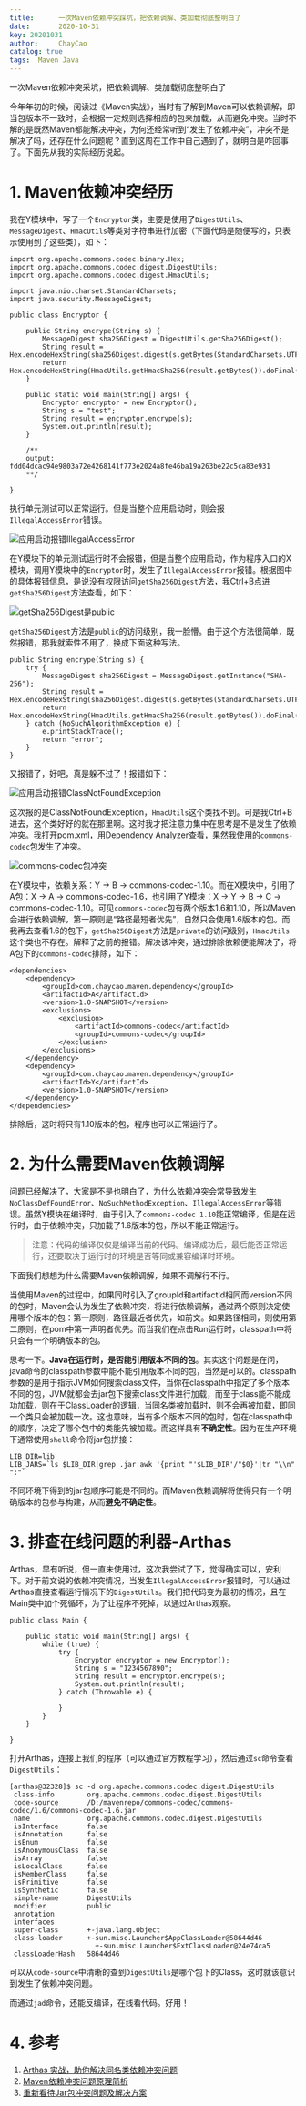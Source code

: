 ```yaml
---
title:      一次Maven依赖冲突踩坑，把依赖调解、类加载彻底整明白了
date:       2020-10-31 
key: 20201031
author:     ChayCao    
catalog: true 
tags:  Maven Java
---
```


一次Maven依赖冲突采坑，把依赖调解、类加载彻底整明白了

今年年初的时候，阅读过《Maven实战》，当时有了解到Maven可以依赖调解，即当包版本不一致时，会根据一定规则选择相应的包来加载，从而避免冲突。当时不解的是既然Maven都能解决冲突，为何还经常听到“发生了依赖冲突”，冲突不是解决了吗，还存在什么问题呢？直到这周在工作中自己遇到了，就明白是咋回事了。下面先从我的实际经历说起。

# 1. Maven依赖冲突经历

我在Y模块中，写了一个`Encryptor`类，主要是使用了`DigestUtils`、`MessageDigest`、`HmacUtils`等类对字符串进行加密（下面代码是随便写的，只表示使用到了这些类），如下：

```
import org.apache.commons.codec.binary.Hex;
import org.apache.commons.codec.digest.DigestUtils;
import org.apache.commons.codec.digest.HmacUtils;

import java.nio.charset.StandardCharsets;
import java.security.MessageDigest;

public class Encryptor {

    public String encrype(String s) {
        MessageDigest sha256Digest = DigestUtils.getSha256Digest();
        String result = Hex.encodeHexString(sha256Digest.digest(s.getBytes(StandardCharsets.UTF_8)));
        return Hex.encodeHexString(HmacUtils.getHmacSha256(result.getBytes()).doFinal(result.getBytes()));
    }

    public static void main(String[] args) {
        Encryptor encryptor = new Encryptor();
        String s = "test";
        String result = encryptor.encrype(s);
        System.out.println(result);
    }
    
    /**
    output: fdd04dcac94e9803a72e4268141f773e2024a8fe46ba19a263be22c5ca83e931
    **/

}

```

执行单元测试可以正常运行。但是当整个应用启动时，则会报`IllegalAccessError`错误。

![应用启动报错IllegalAccessError](https://chaycao-1302020836.cos.ap-shenzhen-fsi.myqcloud.com/blog/img/应用启动报错IllegalAccessError.png)

在Y模块下的单元测试运行时不会报错，但是当整个应用启动，作为程序入口的X模块，调用Y模块中的`Encryptor`时，发生了`IllegalAccessError`报错。根据图中的具体报错信息，是说没有权限访问`getSha256Digest`方法，我Ctrl+B点进`getSha256Digest`方法查看，如下：

![getSha256Digest是public](https://chaycao-1302020836.cos.ap-shenzhen-fsi.myqcloud.com/blog/img/getSha256Digest是public.png)

`getSha256Digest`方法是`public`的访问级别，我一脸懵。由于这个方法很简单，既然报错，那我就索性不用了，换成下面这种写法。

```
public String encrype(String s) {
    try {
        MessageDigest sha256Digest = MessageDigest.getInstance("SHA-256");
        String result = Hex.encodeHexString(sha256Digest.digest(s.getBytes(StandardCharsets.UTF_8)));
        return Hex.encodeHexString(HmacUtils.getHmacSha256(result.getBytes()).doFinal(result.getBytes()));
    } catch (NoSuchAlgorithmException e) {
        e.printStackTrace();
        return "error";
    }
}

```

又报错了，好吧，真是躲不过了！报错如下：

![应用启动报错ClassNotFoundException](https://chaycao-1302020836.cos.ap-shenzhen-fsi.myqcloud.com/blog/img/应用启动报错ClassNotFoundException.png)

这次报的是ClassNotFoundException，`HmacUtils`这个类找不到。可是我Ctrl+B进去，这个类好好的就在那里啊。这时我才把注意力集中在思考是不是发生了依赖冲突。我打开pom.xml，用Dependency Analyzer查看，果然我使用的`commons-codec`包发生了冲突。

![commons-codec包冲突](https://chaycao-1302020836.cos.ap-shenzhen-fsi.myqcloud.com/blog/img/commons-codec包冲突.png)

在Y模块中，依赖关系：Y -> B -> commons-codec-1.10。而在X模块中，引用了A包：X -> A -> commons-codec-1.6，也引用了Y模块：X -> Y -> B -> C -> commons-codec-1.10。可见`commons-codec`包有两个版本1.6和1.10，所以Maven会进行依赖调解，第一原则是“路径最短者优先”，自然只会使用1.6版本的包。而我再去查看1.6的包下，`getSha256Digest`方法是`private`的访问级别，`HmacUtils`这个类也不存在。解释了之前的报错。解决该冲突，通过排除依赖便能解决了，将A包下的`commons-codec`排除，如下：

```
<dependencies>
    <dependency>
        <groupId>com.chaycao.maven.dependency</groupId>
        <artifactId>A</artifactId>
        <version>1.0-SNAPSHOT</version>
        <exclusions>
            <exclusion>
                <artifactId>commons-codec</artifactId>
                <groupId>commons-codec</groupId>
            </exclusion>
        </exclusions>
    </dependency>
    <dependency>
        <groupId>com.chaycao.maven.dependency</groupId>
        <artifactId>Y</artifactId>
        <version>1.0-SNAPSHOT</version>
    </dependency>
</dependencies>

```

排除后，这时将只有1.10版本的包，程序也可以正常运行了。

# 2. 为什么需要Maven依赖调解

问题已经解决了，大家是不是也明白了，为什么依赖冲突会常导致发生`NoClassDefFoundError`、`NoSuchMethodException`、`IllegalAccessError`等错误。虽然Y模块在编译时，由于引入了`commons-codec 1.10`能正常编译，但是在运行时，由于依赖冲突，只加载了1.6版本的包，所以不能正常运行。

> 注意：代码的编译仅仅是编译当前的代码。编译成功后，最后能否正常运行，还要取决于运行时的环境是否等同或兼容编译时环境。

下面我们想想为什么需要Maven依赖调解，如果不调解行不行。

当使用Maven的过程中，如果同时引入了groupId和artifactId相同而version不同的包时，Maven会认为发生了依赖冲突，将进行依赖调解，通过两个原则决定使用哪个版本的包：第一原则，路径最近者优先，如前文。如果路径相同，则使用第二原则，在pom中第一声明者优先。而当我们在点击Run运行时，classpath中将只会有一个明确版本的包。

思考一下。**Java在运行时，是否能引用版本不同的包**。其实这个问题是在问，java命令的classpath参数中能不能引用版本不同的包，当然是可以的。classpath参数的是用于指示JVM如何搜索class文件，当你在classpath中指定了多个版本不同的包，JVM就都会去jar包下搜索class文件进行加载，而至于class能不能成功加载，则在于ClassLoader的逻辑，当同名类被加载时，则不会再被加载，即同一个类只会被加载一次。这也意味，当有多个版本不同的包时，包在classpath中的顺序，决定了哪个包中的类能先被加载。而这样具有**不确定性**。因为在生产环境下通常使用`shell`命令将jar包拼接：

```
LIB_DIR=lib
LIB_JARS=`ls $LIB_DIR|grep .jar|awk '{print "'$LIB_DIR'/"$0}'|tr "\\n" ":"`

```

不同环境下得到的jar包顺序可能是不同的。而Maven依赖调解将使得只有一个明确版本的包参与构建，从而**避免不确定性**。

# 3. 排查在线问题的利器-Arthas

Arthas，早有听说，但一直未使用过，这次我尝试了下，觉得确实可以，安利下。对于前文说的依赖冲突情况，当发生`IllegalAccessError`报错时，可以通过Arthas直接查看运行情况下的`DigestUtils`。我们把代码变为最初的情况，且在Main类中加个死循环，为了让程序不死掉，以通过Arthas观察。

```
public class Main {

    public static void main(String[] args) {
        while (true) {
            try {
                Encryptor encryptor = new Encryptor();
                String s = "1234567890";
                String result = encryptor.encrype(s);
                System.out.println(result);
            } catch (Throwable e) {

            }
        }
    }

}

```

打开Arthas，连接上我们的程序（可以通过官方教程学习），然后通过`sc`命令查看`DigestUtils`：

```
[arthas@32328]$ sc -d org.apache.commons.codec.digest.DigestUtils
 class-info        org.apache.commons.codec.digest.DigestUtils
 code-source       /D:/mavenrepo/commons-codec/commons-codec/1.6/commons-codec-1.6.jar
 name              org.apache.commons.codec.digest.DigestUtils
 isInterface       false
 isAnnotation      false
 isEnum            false
 isAnonymousClass  false
 isArray           false
 isLocalClass      false
 isMemberClass     false
 isPrimitive       false
 isSynthetic       false
 simple-name       DigestUtils
 modifier          public
 annotation
 interfaces
 super-class       +-java.lang.Object
 class-loader      +-sun.misc.Launcher$AppClassLoader@58644d46
                     +-sun.misc.Launcher$ExtClassLoader@24e74ca5
 classLoaderHash   58644d46

```

可以从`code-source`中清晰的查到`DigestUtils`是哪个包下的Class，这时就该意识到发生了依赖冲突问题。

而通过`jad`命令，还能反编译，在线看代码。好用！

# 4. 参考

1. [Arthas 实战，助你解决同名类依赖冲突问题](https://www.cnblogs.com/goodAndyxublog/p/12424734.html)
2. [Maven依赖冲突问题原理简析](https://blog.csdn.net/qq_27529917/article/details/79741607)
3. [重新看待Jar包冲突问题及解决方案](http://www.yangbing.club/2017/07/15/solution-for-jar-conflicts/)